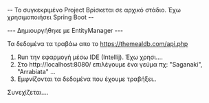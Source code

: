
-- Το συγκεκριμένο  Project Βρίσκεται σε αρχικό στάδιο. Έχω χρησιμοποιήσει Spring Boot  --

---  Δημιουργήθηκε με EntityManager  ---

Τα δεδομένα τα τραβάω απο το https://themealdb.com/api.php

1. Run την εφαρμογή μέσω IDE (Intellij). Έχω χρησι....
2. Στο http://localhost:8080/ επιλέγουμε ένα γεύμα πχ: "Saganaki", "Arrabiata" ...
3. Εμφνίζονται τα δεδομένα που έχουμε τραβήξει..

Συνεχίζεται....
